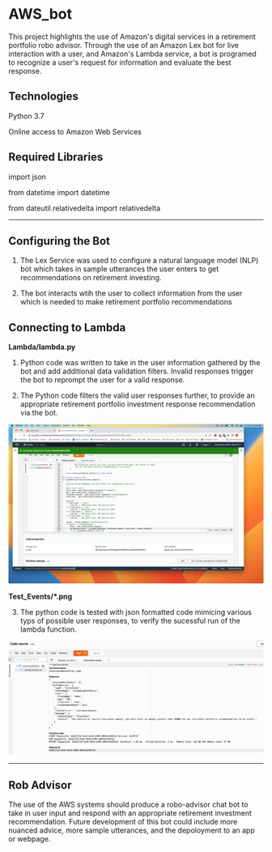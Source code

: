 # AWS_bot
This project highlights the use of Amazon's digital services in a retirement portfolio robo advisor.  Through the use of an Amazon Lex bot for live interaction with a user, and Amazon's Lambda service, a bot is programed to recognize a user's request for information and evaluate the best response.

## Technologies
Python 3.7

Online access to Amazon Web Services


## Required Libraries ##
import json

from datetime import datetime

from dateutil.relativedelta import relativedelta

---

## Configuring the Bot ##
1. The Lex Service was used to configure a natural language model (NLP) bot which takes in sample utterances the user enters to get recommendations on retirement investing.

2. The bot interacts wtih the user to collect information from the user which is needed to make retirement portfolio recommendations

## Connecting to Lambda ##

**Lambda/lambda.py**
1. Python code was written to take in the user information gathered by the bot and add additional data validation filters. Invalid responses trigger the bot to reprompt the user for a valid response.

2. The Python code filters the valid user responses further, to provide an appropriate retirement portfolio investment response recommendation via the bot.

<img src="./results_screenshots/lambda_fn_build.png" width ="800" />

**Test_Events/*.png**

3. The python code is tested with json formatted code mimicing various typs of possible user responses, to verify the sucessful run of the lambda function.

![lambda_scrnshot](./results_screenshots/incorrectAmtError_test.png)

---

## Rob Advisor ##
The use of the AWS systems should produce a robo-advisor chat bot to take in user input and respond with an appropriate retirement investment recommendation.  Future development of this bot could include more nuanced advice, more sample utterances, and the depoloyment to an app or webpage.

